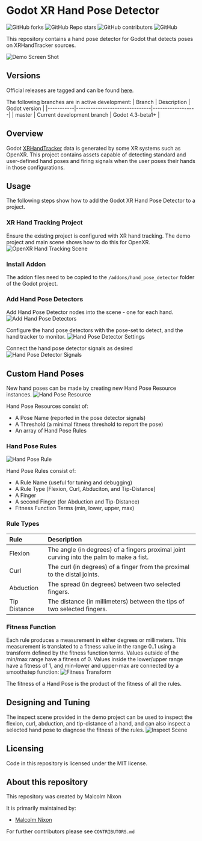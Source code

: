 # Godot XR Hand Pose Detector

![GitHub forks](https://img.shields.io/github/forks/Malcolmnixon/GodotXRHandPoseDetector?style=plastic)
![GitHub Repo stars](https://img.shields.io/github/stars/Malcolmnixon/GodotXRHandPoseDetector?style=plastic)
![GitHub contributors](https://img.shields.io/github/contributors/Malcolmnixon/GodotXRHandPoseDetector?style=plastic)
![GitHub](https://img.shields.io/github/license/Malcolmnixon/GodotXRHandPoseDetector?style=plastic)

This repository contains a hand pose detector for Godot that detects poses on XRHandTracker sources.

![Demo Screen Shot](/docs/demo_screen_shot.png)

## Versions

Official releases are tagged and can be found [here](https://github.com/Malcolmnixon/GodotXRAxisStudioTracker/releases).

The following branches are in active development:
|  Branch   |  Description                  |  Godot version   |
|-----------|-------------------------------|------------------|
|  master   | Current development branch    |  Godot 4.3-beta1+ |

## Overview

Godot [XRHandTracker](https://docs.godotengine.org/en/latest/classes/class_xrhandtracker.html) data is generated by some XR systems such as OpenXR. This project contains assets capable of detecting standard and user-defined hand poses and firing signals when the user poses their hands in those configurations.

## Usage

The following steps show how to add the Godot XR Hand Pose Detector to a project.

### XR Hand Tracking Project

Ensure the existing project is configured with XR hand tracking. The demo project and main scene shows how to do this for OpenXR.
![OpenXR Hand Tracking Scene](/docs/basic_hand_tracking_scene.png)

### Install Addon

The addon files need to be copied to the `/addons/hand_pose_detector` folder of the Godot project.

### Add Hand Pose Detectors

Add Hand Pose Detector nodes into the scene - one for each hand.
![Add Hand Pose Detectors](/docs/add_hand_pose_detectors.png)

Configure the hand pose detectors with the pose-set to detect, and the hand tracker to monitor.
![Hand Pose Detector Settings](/docs/hand_pose_detector_settings.png)

Connect the hand pose detector signals as desired
![Hand Pose Detector Signals](/docs/hand_pose_detector_signals.png)

## Custom Hand Poses

New hand poses can be made by creating new Hand Pose Resource instances.
![Hand Pose Resource](/docs/hand_pose_resource.png)

Hand Pose Resources consist of:
* A Pose Name (reported in the pose detector signals)
* A Threshold (a minimal fitness threshold to report the pose)
* An array of Hand Pose Rules

### Hand Pose Rules

![Hand Pose Rule](/docs/hand_pose_rule.png)

Hand Pose Rules consist of:
* A Rule Name (useful for tuning and debugging)
* A Rule Type [Flexion, Curl, Abduciton, and Tip-Distance]
* A Finger
* A second Finger (for Abduction and Tip-Distance)
* Fitness Function Terms (min, lower, upper, max)

### Rule Types

| Rule | Description |
| :--- | :---------- |
| Flexion | The angle (in degrees) of a fingers proximal joint curving into the palm to make a fist. |
| Curl | The curl (in degrees) of a finger from the proximal to the distal joints. |
| Abduction | The spread (in degrees) between two selected fingers. |
| Tip Distance | The distance (in millimeters) between the tips of two selected fingers. |

### Fitness Function

Each rule produces a measurement in either degrees or millimeters. This measurement is translated to a fitness value in the range 0..1 using a transform defined by the fitness function terms. Values outside of the min/max range have a fitness of 0. Values inside the lower/upper range have a fitness of 1, and min-lower and upper-max are connected by a smoothstep function:
![Fitness Transform](/docs/fitness-transform.png)

The fitness of a Hand Pose is the product of the fitness of all the rules.

## Designing and Tuning

The inspect scene provided in the demo project can be used to inspect the flexion, curl, abduction, and tip-distance of a hand, and can also inspect a selected hand pose to diagnose the fitness of the rules.
![Inspect Scene](/docs/inspect_scene.png)

## Licensing

Code in this repository is licensed under the MIT license.

## About this repository

This repository was created by Malcolm Nixon

It is primarily maintained by:
- [Malcolm Nixon](https://github.com/Malcolmnixon/)

For further contributors please see `CONTRIBUTORS.md`
